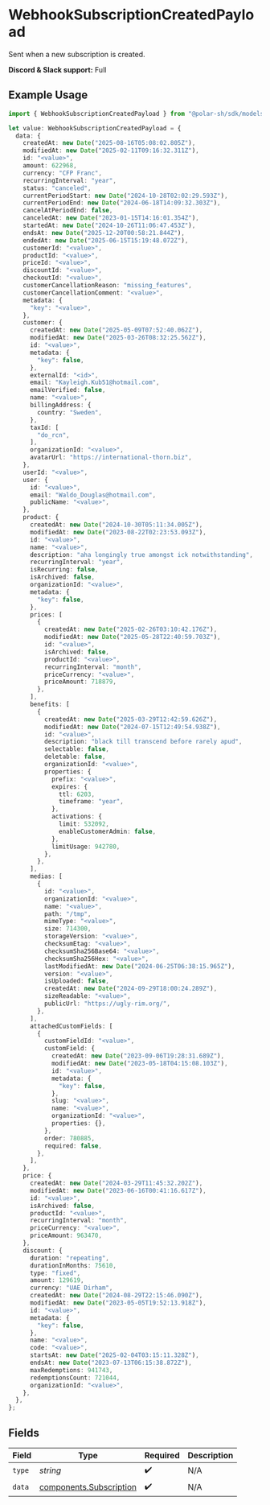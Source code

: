 # WebhookSubscriptionCreatedPayload

Sent when a new subscription is created.

**Discord & Slack support:** Full

## Example Usage

```typescript
import { WebhookSubscriptionCreatedPayload } from "@polar-sh/sdk/models/components/webhooksubscriptioncreatedpayload.js";

let value: WebhookSubscriptionCreatedPayload = {
  data: {
    createdAt: new Date("2025-08-16T05:08:02.805Z"),
    modifiedAt: new Date("2025-02-11T09:16:32.311Z"),
    id: "<value>",
    amount: 622968,
    currency: "CFP Franc",
    recurringInterval: "year",
    status: "canceled",
    currentPeriodStart: new Date("2024-10-28T02:02:29.593Z"),
    currentPeriodEnd: new Date("2024-06-18T14:09:32.303Z"),
    cancelAtPeriodEnd: false,
    canceledAt: new Date("2023-01-15T14:16:01.354Z"),
    startedAt: new Date("2024-10-26T11:06:47.453Z"),
    endsAt: new Date("2025-12-20T00:58:21.844Z"),
    endedAt: new Date("2025-06-15T15:19:48.072Z"),
    customerId: "<value>",
    productId: "<value>",
    priceId: "<value>",
    discountId: "<value>",
    checkoutId: "<value>",
    customerCancellationReason: "missing_features",
    customerCancellationComment: "<value>",
    metadata: {
      "key": "<value>",
    },
    customer: {
      createdAt: new Date("2025-05-09T07:52:40.062Z"),
      modifiedAt: new Date("2025-03-26T08:32:25.562Z"),
      id: "<value>",
      metadata: {
        "key": false,
      },
      externalId: "<id>",
      email: "Kayleigh.Kub51@hotmail.com",
      emailVerified: false,
      name: "<value>",
      billingAddress: {
        country: "Sweden",
      },
      taxId: [
        "do_rcn",
      ],
      organizationId: "<value>",
      avatarUrl: "https://international-thorn.biz",
    },
    userId: "<value>",
    user: {
      id: "<value>",
      email: "Waldo_Douglas@hotmail.com",
      publicName: "<value>",
    },
    product: {
      createdAt: new Date("2024-10-30T05:11:34.005Z"),
      modifiedAt: new Date("2023-08-22T02:23:53.093Z"),
      id: "<value>",
      name: "<value>",
      description: "aha longingly true amongst ick notwithstanding",
      recurringInterval: "year",
      isRecurring: false,
      isArchived: false,
      organizationId: "<value>",
      metadata: {
        "key": false,
      },
      prices: [
        {
          createdAt: new Date("2025-02-26T03:10:42.176Z"),
          modifiedAt: new Date("2025-05-28T22:40:59.703Z"),
          id: "<value>",
          isArchived: false,
          productId: "<value>",
          recurringInterval: "month",
          priceCurrency: "<value>",
          priceAmount: 718879,
        },
      ],
      benefits: [
        {
          createdAt: new Date("2025-03-29T12:42:59.626Z"),
          modifiedAt: new Date("2024-07-15T12:49:54.938Z"),
          id: "<value>",
          description: "black till transcend before rarely apud",
          selectable: false,
          deletable: false,
          organizationId: "<value>",
          properties: {
            prefix: "<value>",
            expires: {
              ttl: 6203,
              timeframe: "year",
            },
            activations: {
              limit: 532092,
              enableCustomerAdmin: false,
            },
            limitUsage: 942780,
          },
        },
      ],
      medias: [
        {
          id: "<value>",
          organizationId: "<value>",
          name: "<value>",
          path: "/tmp",
          mimeType: "<value>",
          size: 714300,
          storageVersion: "<value>",
          checksumEtag: "<value>",
          checksumSha256Base64: "<value>",
          checksumSha256Hex: "<value>",
          lastModifiedAt: new Date("2024-06-25T06:38:15.965Z"),
          version: "<value>",
          isUploaded: false,
          createdAt: new Date("2024-09-29T18:00:24.289Z"),
          sizeReadable: "<value>",
          publicUrl: "https://ugly-rim.org/",
        },
      ],
      attachedCustomFields: [
        {
          customFieldId: "<value>",
          customField: {
            createdAt: new Date("2023-09-06T19:28:31.689Z"),
            modifiedAt: new Date("2023-05-18T04:15:08.103Z"),
            id: "<value>",
            metadata: {
              "key": false,
            },
            slug: "<value>",
            name: "<value>",
            organizationId: "<value>",
            properties: {},
          },
          order: 780885,
          required: false,
        },
      ],
    },
    price: {
      createdAt: new Date("2024-03-29T11:45:32.202Z"),
      modifiedAt: new Date("2023-06-16T00:41:16.617Z"),
      id: "<value>",
      isArchived: false,
      productId: "<value>",
      recurringInterval: "month",
      priceCurrency: "<value>",
      priceAmount: 963470,
    },
    discount: {
      duration: "repeating",
      durationInMonths: 75610,
      type: "fixed",
      amount: 129619,
      currency: "UAE Dirham",
      createdAt: new Date("2024-08-29T22:15:46.090Z"),
      modifiedAt: new Date("2023-05-05T19:52:13.918Z"),
      id: "<value>",
      metadata: {
        "key": false,
      },
      name: "<value>",
      code: "<value>",
      startsAt: new Date("2025-02-04T03:15:11.328Z"),
      endsAt: new Date("2023-07-13T06:15:38.872Z"),
      maxRedemptions: 941743,
      redemptionsCount: 721044,
      organizationId: "<value>",
    },
  },
};
```

## Fields

| Field                                                              | Type                                                               | Required                                                           | Description                                                        |
| ------------------------------------------------------------------ | ------------------------------------------------------------------ | ------------------------------------------------------------------ | ------------------------------------------------------------------ |
| `type`                                                             | *string*                                                           | :heavy_check_mark:                                                 | N/A                                                                |
| `data`                                                             | [components.Subscription](../../models/components/subscription.md) | :heavy_check_mark:                                                 | N/A                                                                |